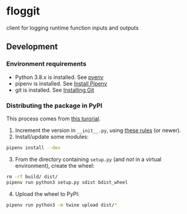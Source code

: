 # floggit
client for logging runtime function inputs and outputs

## Development

### Environment requirements

* Python 3.8.x is installed. See [pyenv](https://github.com/pyenv/pyenv)
* pipenv is installed. See [Install Pipenv](https://pipenv.pypa.io/en/latest/#install-pipenv-today )
* git is installed. See [Installing Git](https://git-scm.com/book/en/v2/Getting-Started-Installing-Git )

### Distributing the package in PyPI

This process comes from [this turorial](https://packaging.python.org/tutorials/packaging-projects/).
1. Increment the version in `__init__.py`, using [these rules](https://www.python.org/dev/peps/pep-0440/) (or newer).
2. Install/update some modules:

```bash
pipenv install --dev
```

3. From the directory containing `setup.py` (and _not_ in a virtual environment), create the wheel:

```bash
rm -rf build/ dist/
pipenv run python3 setup.py sdist bdist_wheel
```

4. Upload the wheel to PyPI:
```bash
pipenv run python3 -m twine upload dist/*
```
